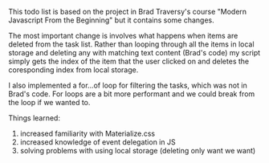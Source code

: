 This todo list is based on the project in Brad Traversy's course "Modern Javascript From the Beginning" but it contains some changes.

The most important change is involves what happens when items are deleted from the task list. Rather than looping through all the items in local storage and deleting any with matching text content (Brad's code) my script simply gets the index of the item that the user clicked on and deletes the coresponding index from local storage.

I also implemented a for...of loop for filtering the tasks, which was not in Brad's code. For loops are a bit more performant and we could break from the loop if we wanted to.

Things learned: 
1) increased familiarity with Materialize.css
2) increased knowledge of event delegation in JS
3) solving problems with using local storage (deleting only want we want)